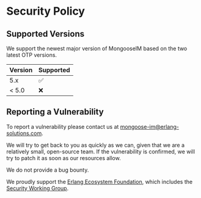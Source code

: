 # Security Policy

## Supported Versions

We support the newest major version of MongooseIM based on the two latest OTP versions.

| Version | Supported          |
| ------- | ------------------ |
| 5.x     | :white_check_mark: |
| < 5.0   | :x:                |

## Reporting a Vulnerability

To report a vulnerability please contact us at mongoose-im@erlang-solutions.com.

We will try to get back to you as quickly as we can, given that we are a relatively small, open-source team.
If the vulnerability is confirmed, we will try to patch it as soon as our resources allow.

We do not provide a bug bounty.

We proudly support the [Erlang Ecosystem Foundation](https://erlef.org/), which includes the [Security Working Group](https://erlef.org/wg/security).
